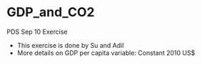 # GDP_and_CO2
PDS Sep 10 Exercise
- This exercise is done by Su and Adil
- More details on GDP per capita variable: Constant 2010 US$
